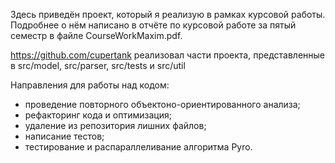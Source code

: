 Здесь приведён проект, который я реализую в рамках курсовой работы. Подробнее о нём написано в отчёте по курсовой работе за пятый семестр в файле CourseWorkMaxim.pdf.

https://github.com/cupertank реализовал части проекта, представленные в src/model, src/parser, src/tests и src/util

Направления для работы над кодом:
  - проведение повторного объектоно-ориентированного анализа;
  - рефакторинг кода и оптимизация;
  - удаление из репозитория лишних файлов;
  - написание тестов;
  - тестирование и распараллеливание алгоритма Pyro.
